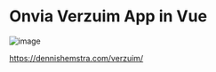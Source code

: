# Onvia Verzuim App in Vue

![image](https://github.com/user-attachments/assets/904dbb14-5f13-4bb3-9853-4085e7e79ba3)

https://dennishemstra.com/verzuim/
